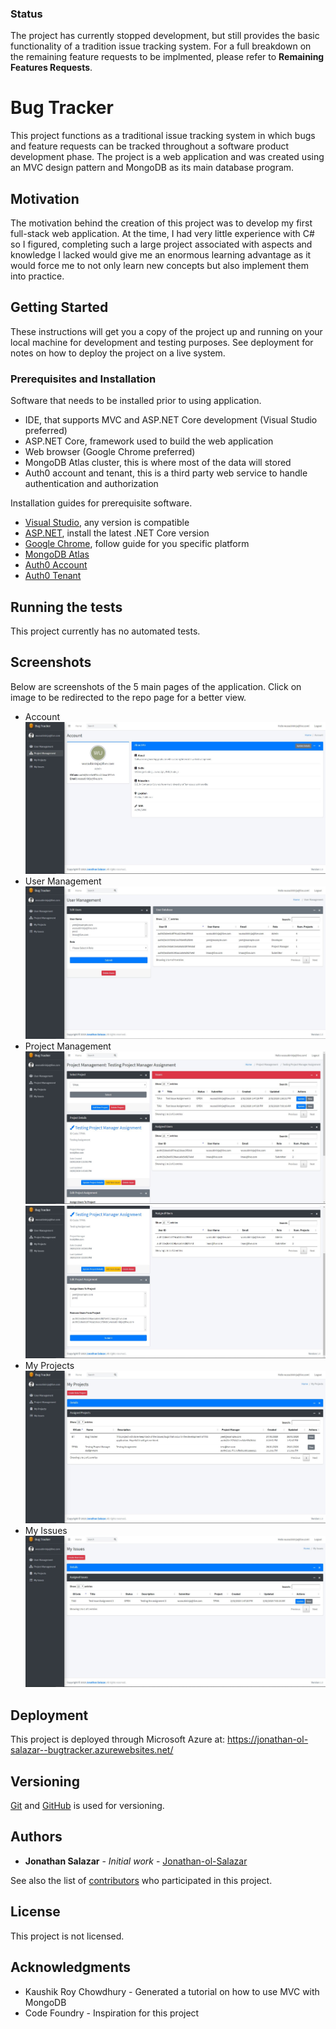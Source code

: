 ### Status 
The project has currently stopped development, but still provides the basic functionality of a tradition issue tracking system. For a full breakdown on the remaining feature requests to be implmented, please refer to **Remaining Features Requests**.

# Bug Tracker

This project functions as a traditional issue tracking system in which bugs and feature requests can be tracked throughout a software product development phase. The project is a web application and was created using an MVC design pattern and MongoDB as its main database program.

## Motivation 

The motivation behind the creation of this project was to develop my first full-stack web application. At the time, I had very little experience with C# so I figured, completing such a large project associated with aspects and knowledge I lacked would give me an enormous learning advantage as it would force me to not only learn new concepts but also implement them into practice.


## Getting Started

These instructions will get you a copy of the project up and running on your local machine for development and testing purposes. See deployment for notes on how to deploy the project on a live system.

### Prerequisites and Installation

Software that needs to be installed prior to using application.

- IDE, that supports MVC and ASP.NET Core development (Visual Studio preferred)
- ASP.NET Core, framework used to build the web application
- Web browser (Google Chrome preferred)
- MongoDB Atlas cluster, this is where most of the data will stored
- Auth0 account and tenant, this is a third party web service to handle authentication and authorization

Installation guides for prerequisite software.

- [Visual Studio](https://visualstudio.microsoft.com/downloads/), any version is compatible
- [ASP.NET](https://dotnet.microsoft.com/download), install the latest .NET Core version
- [Google Chrome](https://support.google.com/chrome/answer/95346?co=GENIE.Platform%3DDesktop&hl=en), follow guide for you specific platform
- [MongoDB Atlas](https://docs.atlas.mongodb.com/getting-started/)
- [Auth0 Account](https://auth0.com/signup?&signUpData=%7B%22category%22%3A%22docs%22%7D)
- [Auth0 Tenant](https://auth0.com/docs/getting-started/create-tenant)


## Running the tests

This project currently has no automated tests.


## Screenshots

Below are screenshots of the 5 main pages of the application. Click on image to be redirected to the repo page for a better view.

- Account
![Image of Account page](https://github.com/Jonathan-ol-Salazar/Bug-Tracker/blob/master/Demo%20Pictures/Account.JPG)
- User Management
![Image of User Management page](https://github.com/Jonathan-ol-Salazar/Bug-Tracker/blob/master/Demo%20Pictures/User%20Management.JPG)
- Project Management
![Image of Project Management - 1 page](https://github.com/Jonathan-ol-Salazar/Bug-Tracker/blob/master/Demo%20Pictures/Project%20Management%20-%201.JPG)
![Image of Project Management - 2 page](https://github.com/Jonathan-ol-Salazar/Bug-Tracker/blob/master/Demo%20Pictures/Project%20Management%20-%202.JPG)
- My Projects
![Image of My Projects page](https://github.com/Jonathan-ol-Salazar/Bug-Tracker/blob/master/Demo%20Pictures/My%20Projects.JPG)
- My Issues
![Image of My Issues page](https://github.com/Jonathan-ol-Salazar/Bug-Tracker/blob/master/Demo%20Pictures/My%20Issues.JPG)


## Deployment

This project is deployed through Microsoft Azure at: https://jonathan-ol-salazar--bugtracker.azurewebsites.net/

## Versioning

 [Git](https://github.com/) and [GitHub](https://git-scm.com/) is used for versioning.

## Authors

* **Jonathan Salazar** - *Initial work* - [Jonathan-ol-Salazar](https://github.com/Jonathan-ol-Salazar)

See also the list of [contributors](https://github.com/Jonathan-ol-Salazar/Bug-Tracker/graphs/contributors) who participated in this project.

## License

This project is not licensed.

## Acknowledgments

* Kaushik Roy Chowdhury - Generated a tutorial on how to use MVC with MongoDB
* Code Foundry - Inspiration for this project

